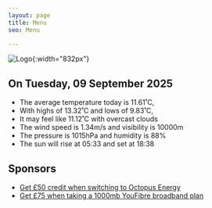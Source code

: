 ```yaml
---
layout: page
title: Menu
seo: Menu

---
```


![Logo](/images/logo.jpg){:width="832px"}

<!-- weather_marker starts -->
## On Tuesday, 09 September 2025

- The average temperature today is 11.61˚C,
- With highs of 13.32˚C and lows of 9.83˚C,
- It may feel like 11.12˚C with overcast clouds
- The wind speed is 1.34m/s and visibility is 10000m
- The pressure is 1015hPa and humidity is 88%
- The sun will rise at 05:33 and set at 18:38

<!-- weather_marker ends -->

## Sponsors

- [Get £50 credit when switching to Octopus Energy](https://bit.ly/3oD1nnS)
- [Get £75 when taking a 1000mb YouFibre broadband plan](https://aklam.io/91zWhU?)
